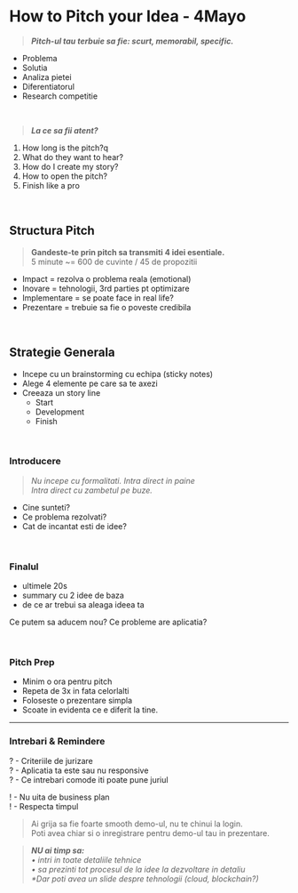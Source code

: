 # How to Pitch your Idea - 4Mayo 

> ***Pitch-ul tau terbuie sa fie: scurt, memorabil, specific.***

- Problema
- Solutia
- Analiza pietei
- Diferentiatorul 
- Research competitie

<br>

> ***La ce sa fii atent?***
1. How long is the pitch?q
2. What do they want to hear?
3. How do I create my story?
4. How to open the pitch?
5. Finish like a pro

<br>

## Structura Pitch

> **Gandeste-te prin pitch sa transmiti 4 idei esentiale.** <br>
> 5 minute ~= 600 de cuvinte / 45 de propozitii 

- Impact = rezolva o problema reala (emotional)
- Inovare = tehnologii, 3rd parties pt optimizare
- Implementare = se poate face in real life?
- Prezentare = trebuie sa fie o poveste credibila 

<br>

## Strategie Generala

- Incepe cu un brainstorming cu echipa (sticky notes)
- Alege 4 elemente pe care sa te axezi 
- Creeaza un story line
  - Start
  - Development
  - Finish 

<br>

### Introducere

> *Nu incepe cu formalitati. Intra direct in paine* <br>
> *Intra direct cu zambetul pe buze.*

- Cine sunteti?
- Ce problema rezolvati?
- Cat de incantat esti de idee?

<br>

### Finalul

- ultimele 20s
- summary cu 2 idee de baza
- de ce ar trebui sa aleaga ideea ta 

Ce putem sa aducem nou?
Ce probleme are aplicatia? 

<br>

### Pitch Prep

- Minim o ora pentru pitch
- Repeta de 3x in fata celorlalti
- Foloseste o prezentare simpla
- Scoate in evidenta ce e diferit la tine.

---

### Intrebari & Remindere

? - Criteriile de jurizare <br>
? - Aplicatia ta este sau nu responsive <br>
? - Ce intrebari comode iti poate pune juriul 

! - Nu uita de business plan <br>
! - Respecta timpul 

> Ai grija sa fie foarte smooth demo-ul, nu te chinui la login. <br>
> Poti avea chiar si o inregistrare pentru demo-ul tau in prezentare.

> ***NU ai timp sa:*** <br>
> *• intri in toate detaliile tehnice* <br>
> *• sa prezinti tot procesul de la idee la dezvoltare in detaliu* <br>
> *\*Dar poti avea un slide despre tehnologii (cloud, blockchain?)*

